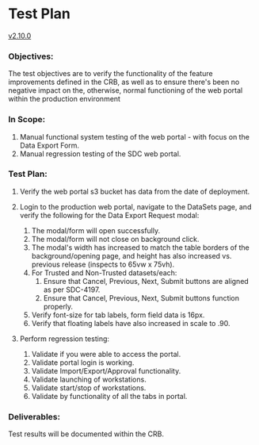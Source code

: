 # Test Plan

[v2.10.0](https://github.com/USDOT-SDC/sdc-dot-webportal/tree/2.9.0)

### Objectives:
The test objectives are to verify the functionality of the feature improvements defined in the CRB, as well as to ensure there's been no negative impact on the, otherwise, normal functioning of the web portal within the production environment

### In Scope:
1. Manual functional system testing of the web portal - with focus on the Data Export Form.
2. Manual regression testing of the SDC web portal.

### Test Plan:
1. Verify the web portal s3 bucket has data from the date of deployment.


2. Login to the production web portal, navigate to the DataSets page, and verify the following for the Data Export Request modal:
   1. The modal/form will open successfully.
   2. The modal/form will not close on background click.
   3. The modal's width has increased to match the table borders of the background/opening page, and height has also increased vs. previous release (inspects to 65vw x 75vh).
   4. For Trusted and Non-Trusted datasets/each:
      1. Ensure that Cancel, Previous, Next, Submit buttons are aligned as per SDC-4197.
      2. Ensure that Cancel, Previous, Next, Submit buttons function properly.
   5. Verify font-size for tab labels, form field data is 16px.
   6. Verify that floating labels have also increased in scale to .90.
   

3. Perform regression testing:
   1. Validate if you were able to access the portal.
   2. Validate portal login is working.
   3. Validate Import/Export/Approval functionality.
   4. Validate launching of workstations. 
   5. Validate start/stop of workstations.
   6. Validate by functionality of all the tabs in portal.
     
### Deliverables:
Test results will be documented within the CRB.

